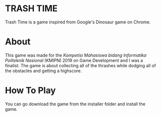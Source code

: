 <h1><b>TRASH TIME</b></h1>
Trash Time is a game inspired from Google's Dinosaur game on Chrome. 

<h1><b>About</b></h1>
This game was made for the <i>Kompetisi Mahasiswa bidang Informatika Politeknik Nasional</i> (KMIPN) 2019 on Game Development and I was a finalist.
The game is about collecting all of the thrashes while dodging all of the obstacles and getting a highscore.

<h1><b>How To Play</b></h1>
You can go download the game from the installer folder and install the game.
